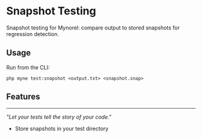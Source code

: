
# Snapshot Testing

Snapshot testing for Mynorel: compare output to stored snapshots for regression detection.

## Usage

Run from the CLI:
```
php myne test:snapshot <output.txt> <snapshot.snap>
```

## Features
---
*"Let your tests tell the story of your code."*
- Store snapshots in your test directory
